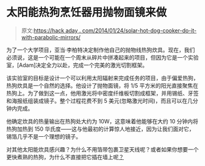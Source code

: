 # 太阳能热狗烹饪器用抛物面镜来做

> 原文:[https://hack aday . com/2014/01/24/solar-hot-dog-cooker-do-it-with-parabolic-mirrors/](https://hackaday.com/2014/01/24/solar-hot-dog-cooker-does-it-with-parabolic-mirrors/)

为了一个大学项目，亚当·李柏特决定制作他自己的抛物线热狗炊具。现在，我们必须说，这是一个可能在一个周末从碎片中拼凑起来的项目，但因为它是一个实验室，[Adam]决定全力以赴，完成一个完美的激光切割框架。

该实验室的目标是设计一个可以利用太阳辐射来完成任务的项目，由于偏爱热狗，热狗炊具是一个自然的选择。他设计了抛物面镜，将 1/5 平方米的阳光直接聚焦在热狗上。为了做到这一点，他用激光将中密度纤维板切割成框架，并用锡纸、牙签和海报纸组装成镜子。整个过程花费不到 5 美元(忽略激光时间)，而且可以在几分钟内完成。

他确定炊具的热量输出在热狗处大约为 10W，这意味着他能够在大约 10 分钟内将热狗加热到 150 华氏度——这与他最初的计算惊人地接近，因为让我们面对它，锡箔几乎不是一个理想的镜子。

对其他太阳能炊具感兴趣？为什么不用箔带包裹卫星天线呢？或者如果你想要一个更快煮熟的热狗，为什么不直接把它插在墙上呢[？](http://hackaday.com/2007/07/04/fourth-o-july-entertainment/)